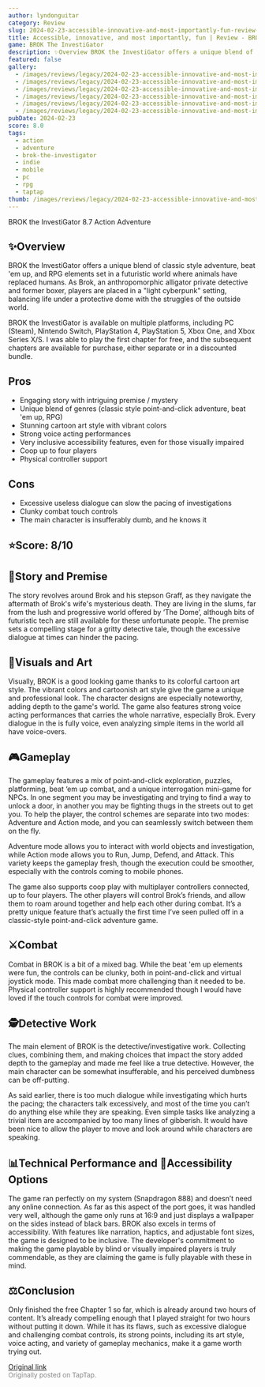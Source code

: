 ```yaml
---
author: lyndonguitar
category: Review
slug: 2024-02-23-accessible-innovative-and-most-importantly-fun-review-brok-the-investigator
title: Accessible, innovative, and most importantly, fun | Review - BROK the InvestiGator
game: BROK The InvestiGator
description: ✨Overview BROK the InvestiGator offers a unique blend of classic style adventure, beat 'em up, and RPG elements set in a futuristic world where animals have replaced humans. As Brok, an anthropomorphic alligator private detective and former boxer, players are placed in a "light cyberpunk" setting, balancing life under a protective dome with the struggles of the outside world.
featured: false
gallery:
  - /images/reviews/legacy/2024-02-23-accessible-innovative-and-most-importantly-fun--review---brok-the-investigator-0.avif
  - /images/reviews/legacy/2024-02-23-accessible-innovative-and-most-importantly-fun--review---brok-the-investigator-1.avif
  - /images/reviews/legacy/2024-02-23-accessible-innovative-and-most-importantly-fun--review---brok-the-investigator-2.avif
  - /images/reviews/legacy/2024-02-23-accessible-innovative-and-most-importantly-fun--review---brok-the-investigator-3.avif
  - /images/reviews/legacy/2024-02-23-accessible-innovative-and-most-importantly-fun--review---brok-the-investigator-4.avif
  - /images/reviews/legacy/2024-02-23-accessible-innovative-and-most-importantly-fun--review---brok-the-investigator-5.avif
pubDate: 2024-02-23
score: 8.0
tags:
  - action
  - adventure
  - brok-the-investigator
  - indie
  - mobile
  - pc
  - rpg
  - taptap
thumb: /images/reviews/legacy/2024-02-23-accessible-innovative-and-most-importantly-fun--review---brok-the-investigator-0.avif
---
```


BROK the InvestiGator
8.7
Action
Adventure


## ✨Overview
BROK the InvestiGator offers a unique blend of classic style adventure, beat 'em up, and RPG elements set in a futuristic world where animals have replaced humans. As Brok, an anthropomorphic alligator private detective and former boxer, players are placed in a "light cyberpunk" setting, balancing life under a protective dome with the struggles of the outside world.

BROK the InvestiGator is available on multiple platforms, including PC (Steam), Nintendo Switch, PlayStation 4, PlayStation 5, Xbox One, and Xbox Series X/S. I was able to play the first chapter for free, and the subsequent chapters are available for purchase, either separate or in a discounted bundle.




## Pros
- Engaging story with intriguing premise / mystery
- Unique blend of genres (classic style point-and-click adventure, beat 'em up, RPG)
- Stunning cartoon art style with vibrant colors
- Strong voice acting performances
- Very inclusive accessibility features, even for those visually impaired
- Coop up to four players
- Physical controller support





## Cons
- Excessive useless dialogue can slow the pacing of investigations
- Clunky combat touch controls
- The main character is insufferably dumb, and he knows it



## ⭐️Score: 8/10


## 📖Story and Premise
The story revolves around Brok and his stepson Graff, as they navigate the aftermath of Brok's wife's mysterious death. They are living in the slums, far from the lush and progressive world offered by ‘The Dome’, although bits of futuristic tech are still available for these unfortunate people. The premise sets a compelling stage for a gritty detective tale, though the excessive dialogue at times can hinder the pacing.


## 🎨Visuals and Art
Visually, BROK is a good looking game thanks to its colorful cartoon art style. The vibrant colors and cartoonish art style give the game a unique and professional look. The character designs are especially noteworthy, adding depth to the game's world. The game also features strong voice acting performances that carries the whole narrative, especially Brok. Every dialogue in the is fully voice, even analyzing simple items in the world all have voice-overs.


## 🎮Gameplay
The gameplay features a mix of point-and-click exploration, puzzles, platforming, beat ‘em up combat, and a unique interrogation mini-game for NPCs. In one segment you may be investigating and trying to find a way to unlock a door, in another you may be fighting thugs in the streets out to get you. To help the player, the control schemes are separate into two modes: Adventure and Action mode, and you can seamlessly switch between them on the fly.

Adventure mode allows you to interact with world objects and investigation, while Action mode allows you to Run, Jump, Defend, and Attack. This variety keeps the gameplay fresh, though the execution could be smoother, especially with the controls coming to mobile phones.

The game also supports coop play with multiplayer controllers connected, up to four players. The other players will control Brok’s friends, and allow them to roam around together and help each other during combat. It’s a pretty unique feature that’s actually the first time I’ve seen pulled off in a classic-style point-and-click adventure game.


## ⚔️Combat
Combat in BROK is a bit of a mixed bag. While the beat 'em up elements were fun, the controls can be clunky, both in point-and-click and virtual joystick mode. This made combat more challenging than it needed to be. Physical controller support is highly recommended though I would have loved if the touch controls for combat were improved.


## 🕵Detective Work
The main element of BROK is the detective/investigative work. Collecting clues, combining them, and making choices that impact the story added depth to the gameplay and made me feel like a true detective. However, the main character can be somewhat insufferable, and his perceived dumbness can be off-putting.

As said earlier, there is too much dialogue while investigating which hurts the pacing; the characters talk excessively, and most of the time you can’t do anything else while they are speaking. Even simple tasks like analyzing a trivial item are accompanied by too many lines of gibberish. It would have been nice to allow the player to move and look around while characters are speaking.


## 📊Technical Performance and 🦽Accessibility Options
The game ran perfectly on my system (Snapdragon 888) and doesn’t need any online connection. As far as this aspect of the port goes, it was handled very well, although the game only runs at 16:9 and just displays a wallpaper on the sides instead of black bars. BROK also excels in terms of accessibility. With features like narration, haptics, and adjustable font sizes, the game is designed to be inclusive. The developer's commitment to making the game playable by blind or visually impaired players is truly commendable, as they are claiming the game is fully playable with these in mind.


## ⚖️Conclusion
Only finished the free Chapter 1 so far, which is already around two hours of content. It’s already compelling enough that I played straight for two hours without putting it down. While it has its flaws, such as excessive dialogue and challenging combat controls, its strong points, including its art style, voice acting, and variety of gameplay mechanics, make it a game worth trying out.

[Original link](https://www.taptap.io/post/7040316)<br><span style="font-size: 0.95em; color: #888;">Originally posted on TapTap.</span>
